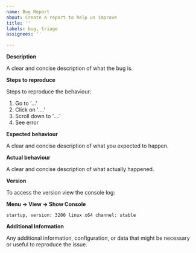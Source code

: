```yaml
---
name: Bug Report
about: Create a report to help us improve
title: ''
labels: bug, triage
assignees: ''

---
```


**Description**

A clear and concise description of what the bug is.

**Steps to reproduce**

Steps to reproduce the behaviour:

1. Go to '...'
1. Click on '....'
1. Scroll down to '....'
1. See error

**Expected behaviour**

A clear and concise description of what you expected to happen.

**Actual behaviour**

A clear and concise description of what actually happened.

**Version**

To access the version view the console log:

**Menu → View → Show Console**

```
startup, version: 3200 linux x64 channel: stable
```

**Additional Information**

Any additional information, configuration, or data that might be necessary or useful to reproduce the issue.
